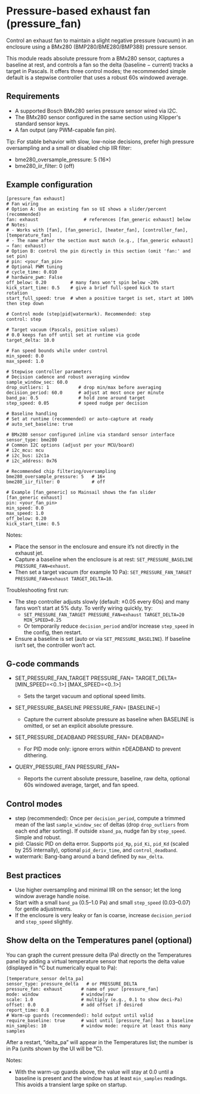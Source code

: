 # Pressure-based exhaust fan (pressure_fan)

Control an exhaust fan to maintain a slight negative pressure (vacuum) in an enclosure using a BMx280 (BMP280/BME280/BMP388) pressure sensor.

This module reads absolute pressure from a BMx280 sensor, captures a baseline at rest, and controls a fan so the delta (baseline − current) tracks a target in Pascals. It offers three control modes; the recommended simple default is a stepwise controller that uses a robust 60s windowed average.

## Requirements
- A supported Bosch BMx280 series pressure sensor wired via I2C.
- The BMx280 sensor configured in the same section using Klipper's standard sensor keys.
- A fan output (any PWM-capable fan pin).

Tip: For stable behavior with slow, low-noise decisions, prefer high pressure oversampling and a small or disabled chip IIR filter:
- bme280_oversample_pressure: 5  (16×)
- bme280_iir_filter: 0            (off)

## Example configuration

```
[pressure_fan exhaust]
# Fan wiring
# Option A: Use an existing fan so UI shows a slider/percent (recommended)
fan: exhaust                 # references [fan_generic exhaust] below
# Notes:
# - Works with [fan], [fan_generic], [heater_fan], [controller_fan], [temperature_fan]
# - The name after the section must match (e.g., [fan_generic exhaust] → fan: exhaust)
# Option B: control the pin directly in this section (omit 'fan:' and set pin)
# pin: <your_fan_pin>
# Optional PWM tuning
# cycle_time: 0.010
# hardware_pwm: False
off_below: 0.20         # many fans won't spin below ~20%
kick_start_time: 0.5    # give a brief full-speed kick to start rotation
start_full_speed: true  # when a positive target is set, start at 100% then step down

# Control mode (step|pid|watermark). Recommended: step
control: step

# Target vacuum (Pascals, positive values)
# 0.0 keeps fan off until set at runtime via gcode
target_delta: 10.0

# Fan speed bounds while under control
min_speed: 0.0
max_speed: 1.0

# Stepwise controller parameters
# Decision cadence and robust averaging window
sample_window_sec: 60.0
drop_outliers: 1           # drop min/max before averaging
decision_period: 60.0      # adjust at most once per minute
band_pa: 0.5               # hold zone around target
step_speed: 0.05           # speed nudge per decision

# Baseline handling
# Set at runtime (recommended) or auto-capture at ready
# auto_set_baseline: true

# BMx280 sensor configured inline via standard sensor interface
sensor_type: bme280
# Common I2C options (adjust per your MCU/board)
# i2c_mcu: mcu
# i2c_bus: i2c1a
# i2c_address: 0x76

# Recommended chip filtering/oversampling
bme280_oversample_pressure: 5   # 16×
bme280_iir_filter: 0            # off

# Example [fan_generic] so Mainsail shows the fan slider
[fan_generic exhaust]
pin: <your_fan_pin>
min_speed: 0.0
max_speed: 1.0
off_below: 0.20
kick_start_time: 0.5
```

Notes:
- Place the sensor in the enclosure and ensure it’s not directly in the exhaust jet.
- Capture a baseline when the enclosure is at rest: `SET_PRESSURE_BASELINE PRESSURE_FAN=exhaust`.
- Then set a target vacuum (for example 10 Pa): `SET_PRESSURE_FAN_TARGET PRESSURE_FAN=exhaust TARGET_DELTA=10`.

Troubleshooting first run:
- The step controller adjusts slowly (default: ±0.05 every 60s) and many fans won’t start at 5% duty. To verify wiring quickly, try:
  - `SET_PRESSURE_FAN_TARGET PRESSURE_FAN=exhaust TARGET_DELTA=20 MIN_SPEED=0.25`
  - Or temporarily reduce `decision_period` and/or increase `step_speed` in the config, then restart.
- Ensure a baseline is set (auto or via `SET_PRESSURE_BASELINE`). If baseline isn’t set, the controller won’t act.

## G-code commands

- SET_PRESSURE_FAN_TARGET PRESSURE_FAN=<name> TARGET_DELTA=<Pa> [MIN_SPEED=<0..1>] [MAX_SPEED=<0..1>]
  - Sets the target vacuum and optional speed limits.

- SET_PRESSURE_BASELINE PRESSURE_FAN=<name> [BASELINE=<Pa>]
  - Capture the current absolute pressure as baseline when BASELINE is omitted, or set an explicit absolute pressure.

- SET_PRESSURE_DEADBAND PRESSURE_FAN=<name> DEADBAND=<Pa>
  - For PID mode only: ignore errors within ±DEADBAND to prevent dithering.

- QUERY_PRESSURE_FAN PRESSURE_FAN=<name>
  - Reports the current absolute pressure, baseline, raw delta, optional 60s windowed average, target, and fan speed.

## Control modes

- step (recommended): Once per `decision_period`, compute a trimmed mean of the last `sample_window_sec` of deltas (drop `drop_outliers` from each end after sorting). If outside ±`band_pa`, nudge fan by `step_speed`. Simple and robust.
- pid: Classic PID on delta error. Supports `pid_Kp`, `pid_Ki`, `pid_Kd` (scaled by 255 internally), optional `pid_deriv_time`, and `control_deadband`.
- watermark: Bang-bang around a band defined by `max_delta`.

## Best practices
- Use higher oversampling and minimal IIR on the sensor; let the long window average handle noise.
- Start with a small `band_pa` (0.5–1.0 Pa) and small `step_speed` (0.03–0.07) for gentle adjustments.
- If the enclosure is very leaky or fan is coarse, increase `decision_period` and `step_speed` slightly.

## Show delta on the Temperatures panel (optional)

You can graph the current pressure delta (Pa) directly on the Temperatures panel by adding a virtual temperature sensor that reports the delta value (displayed in °C but numerically equal to Pa):

```
[temperature_sensor delta_pa]
sensor_type: pressure_delta   # or PRESSURE_DELTA
pressure_fan: exhaust       # name of your [pressure_fan]
mode: window                # window|raw
scale: 1.0                  # multiply (e.g., 0.1 to show deci-Pa)
offset: 0.0                 # add offset if desired
report_time: 0.8
# Warm-up guards (recommended): hold output until valid
require_baseline: true      # wait until [pressure_fan] has a baseline
min_samples: 10             # window mode: require at least this many samples
```

After a restart, “delta_pa” will appear in the Temperatures list; the number is in Pa (units shown by the UI will be °C).

Notes:
- With the warm-up guards above, the value will stay at 0.0 until a baseline is present and the window has at least `min_samples` readings. This avoids a transient large spike on startup.

